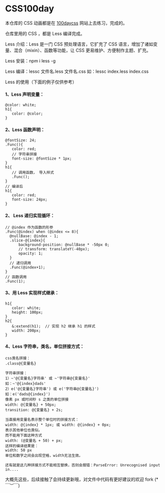 # CSS100day

本仓库的 CSS 动画都是在 [100daycss](https://100dayscss.com/) 网站上去练习，完成的。

仓库里用的 CSS ，都是 Less 编译完成。

Less 介绍：Less 是一门 CSS 预处理语言，它扩充了 CSS 语言，增加了诸如变量、混合（mixin）、函数等功能，让 CSS 更易维护、方便制作主题、扩充。

Less 安装：npm i less -g

Less 编译：lessc 文件名.less 文件名.css 如：lessc index.less index.css

Less 的使用（下面的例子仅供参考）

#### 1、Less 声明变量：

```
@color: white;
h1{
   color: @color;
}
```

#### 2、Less 函数声明：

```
@fontSize: 24;
.Func(){
   color: red;
   // 字符串拼接
   font-size: @fontSize * 1px;
}
h1{
   // 调用函数， 导入样式
   .Func();
}
// 编译后
h1{
   color: red;
   font-size: 24px;
}
```

#### 2、 Less 递归实现循环：
```
// @index 作为函数的形参
.Func(@index) when (@index <= 8){
  @nullBase: @index - 1;
  .slice-@{index}{
      background-position: @nullBase * -50px 0;
      // transform: translateY(-40px);
      opacity: 1;
  }
  // 递归调用
  .Func(@index+1);
}
// 函数调用
.Func(1);

```

#### 3、用 Less 实现样式继承：
```
h1{
   color: white;
   height: 100px;
}
h2{
   &:extend(h1);  // 实现 h2 继承 h1 的样式
   width: 200px;
}
```
#### 4、Less 字符串，类名，单位拼接方式：
```
css类名拼接：
.class@{变量名}

字符串拼接：
1）~'@{变量名}字符串' 或 ~'字符串@{变量名}'
如：~'@{index}dads'
2）e('@{变量名}字符串') 或 e('字符串@{变量名}')
如：e('dads@{index}')
像素 px 或时间秒 s 之类的单位拼接
width: @{变量名} + 50px;
transition: @{变量名} + 2s;

当直接用变量名表示整个单位时的拼接方式：
width: @{index} * 1px; 或 width: @{index} + 0px;
表示其他单位也类似。
而不能用下面这种方式
width: (@变量名 + 50) + px;
这样的编译结果是：
width: 50 px
单位和数字之间会出现空格，width无法生效。

还有就是这几种拼接方式不能相互替换，否则会报错：ParseError: Unrecognised input in....
```
大概先这些，后续接触了会持续更新哦，对文件中代码有更好建议的欢迎 fork (*￣︶￣)
